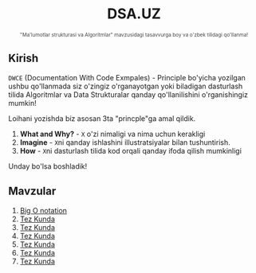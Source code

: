 <h1 align=center><b>DSA.UZ</b></h1>
<p align=center style="font-size: 10px; color : #444">"Ma'lumotlar strukturasi va Algoritmlar" mavzusidagi tasavvurga boy va o'zbek tilidagi qo'llanma!</p>

## **Kirish**

`DWCE` (Documentation With Code Exmpales) - Principle bo'yicha yozilgan ushbu qo'llanmada siz o'zingiz o'rganayotgan yoki biladigan dasturlash tilida Algoritmlar va Data Strukturalar qanday qo'llanilishini o'rganishingiz mumkin!

Loihani yozishda biz asosan 3ta "princple"ga amal qildik.
1. **What and Why?** - `X` o'zi nimaligi va nima uchun kerakligi
2. **Imagine** - `X`ni qanday ishlashini illustratsiyalar bilan tushuntirish.
3. **How** - `X`ni dasturlash tilida kod orqali qanday ifoda qilish mumkinligi

Unday bo'lsa boshladik!

## **Mavzular**

1. [Big O notation](./01.Big%20O%20notation/Doc.md)
2. [Tez Kunda](#)
3. [Tez Kunda](#)
4. [Tez Kunda](#)
5. [Tez Kunda](#)
6. [Tez Kunda](#)
7. [Tez Kunda](#)



